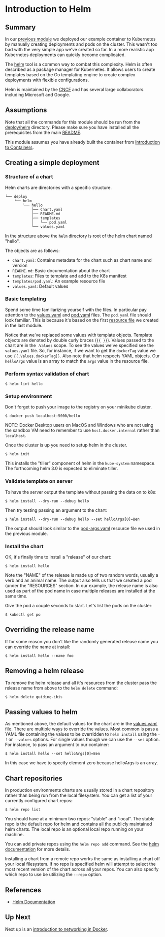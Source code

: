 # Introduction to Helm
## Summary
In our [previous module](intro_to_kubernetes.md) we deployed our example
container to Kubernetes by manually creating deployments and pods on the
cluster. This wasn't too bad with the very simple app we've created so far.
In a more realistic app Kubernetes deployments can quickly become complicated.

The [helm](https://helm.sh) tool is a common way to combat this complexity.
Helm is often described as a package manager for Kubernetes. It allows users
to create templates based on the Go templating engine to create complex
deployments with flexible configurations.

Helm is maintained by the [CNCF](https://www.cncf.io) and has several large
collaborators including Microsoft and Google.

## Assumptions
Note that all the commands for this module should be run from the [deploy/helm](../deploy/helm)
directory. Please make sure you have installed all the prerequisites from
the main [README](../README.md).

This module assumes you have already built the container from [Introduction to Containers](intro_to_containers.md).

## Creating a simple deployment
### Structure of a chart
Helm charts are directories with a specific structure.

```
└── deploy
    └── helm
        └── hello
            ├── Chart.yaml
            ├── README.md
            ├── templates
            │   └── pod.yaml
            └── values.yaml
```

In the structure above the `helm` directory is root of the helm chart named "hello".

The objects are as follows:

* `Chart.yaml`: Contains metadata for the chart such as chart name and version
* `README.md`: Basic documentation about the chart
* `templates`: Files to template and add to the K8s manifest
* `templates/pod.yaml`: An example resource file
* `values.yaml`: Default values

### Basic templating
Spend some time familiarizing yourself with the files. In particular pay attention
to the [values.yaml](../deploy/helm/hello/values.yaml) and
[pod.yaml](../deploy/helm/hello/templates/pod.yaml) files. The `pod.yaml` file
should look familiar. This is because it's based on the first
[resource file](../deploy/pod-args.yaml) we created in the last module. 

Notice that we've replaced some values with template objects. Template objects are
denoted by double curly braces (`{{ }}`). Values passed to the chart are in the
`.Values` scope. To see the values we've specified see the `values.yaml` file. So,
for instance, if we want to get the `dockerTag` value we use `{{.Values.dockerTag}}`.
Also note that helm respects YAML objects. Our `helloArgs` value is an array to match
the `args` value in the resource file.

### Perform syntax validation of chart
```
$ helm lint hello
```

### Setup environment
Don't forget to push your image to the registry on your minikube cluster.

```
$ docker push localhost:5000/hello
```

NOTE: Docker Desktop users on MacOS and Windows who are not using the sandbox
VM need to remember to use `host.docker.internal` rather than `localhost`.

Once the cluster is up you need to setup helm in the cluster.

```
$ helm init
```

This installs the "tiller" component of helm in the `kube-system` namespace. The
forthcoming helm 3.0 is expected to eliminate tiller.

### Validate template on server
To have the server output the template without passing the data on to k8s:

```
$ helm install --dry-run --debug hello
```

Then try testing passing an argument to the chart:

```
$ helm install --dry-run --debug hello --set helloArgs[0]=Ben
```

The output should look similar to the [pod-args.yaml](../deploy/pod-args.yaml)
resource file we used in the previous module.

### Install the chart
OK, it's finally time to install a "release" of our chart:

```
$ helm install hello
```

Note the "NAME" of the release is made up of two random words, usually a verb
and an animal name. The output also tells us that we created a pod (under the
"RESOURCES" section. In our example, the release name is also used as part of
the pod name in case multiple releases are installed at the same time.

Give the pod a couple seconds to start. Let's list the pods on the cluster:

```
$ kubectl get po
```

## Overriding the release name
If for some reason you don't like the randomly generated release name you can
override the name at install:

```
$ helm install hello --name foo
```

## Removing a helm release
To remove the helm release and all it's resources from the cluster pass the
release name from above to the `helm delete` command:

```
$ helm delete guiding-ibis
```

## Passing values to helm
As mentioned above, the default values for the chart are in the [values.yaml](../deploy/helm/hello/values.yaml)
file. There are multiple ways to override the values. Most common is pass a
YAML file containing the values to be overridden to `helm install` using the
`-f` or `--values` options. For single values though we can use the `--set`
option. For instance, to pass an argument to our container:

```
$ helm install hello --set helloArgs[0]=Ben
```

In this case we have to specify element zero because helloArgs is an array.

## Chart repositories
In production environments charts are usually stored in a chart repository
rather than being run from the local filesystem. You can get a list of your
currently configured chart repos:

```
$ helm repo list
```

You should have at a minimum two repos: "stable" and "local". The stable
repo is the default repo for helm and contains all the publicly maintained
helm charts. The local repo is an optional local repo running on your machine.

You can add private repos using the `helm repo add` command. See the [helm
documentation](https://helm.sh/docs/helm/#helm-repo-add) for more details.

Installing a chart from a remote repo works the same as installing a chart
off your local filesystem. If no repo is specified helm will attempt to
select the most recent version of the chart across all your repos. You can
also specify which repo to use be utilizing the `--repo` option.

## References
* [Helm Documentation](https://docs.helm.sh/) 

## Up Next
Next up is an [introduction to networking in Docker](intro_to_networking_in_docker.md).
